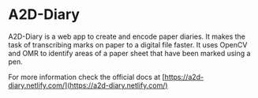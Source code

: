 # A2D-Diary

A2D-Diary is a web app to create and encode paper diaries. It makes the task of transcribing marks on paper to a digital file faster. It uses OpenCV and OMR to identify areas of a paper sheet that have been marked using a pen.

For more information check the official docs at [https://a2d-diary.netlify.com/](https://a2d-diary.netlify.com/)